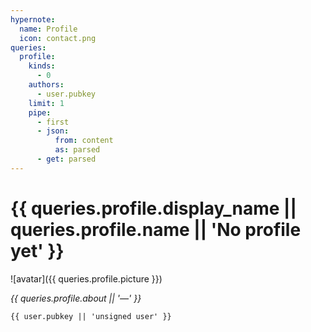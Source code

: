 ```yaml
---
hypernote:
  name: Profile
  icon: contact.png
queries:
  profile:
    kinds:
      - 0
    authors:
      - user.pubkey
    limit: 1
    pipe:
      - first
      - json:
          from: content
          as: parsed
      - get: parsed
---
```

# {{ queries.profile.display_name || queries.profile.name || 'No profile yet' }}

![avatar]({{ queries.profile.picture }})

_{{ queries.profile.about || '—' }}_

`{{ user.pubkey || 'unsigned user' }}`